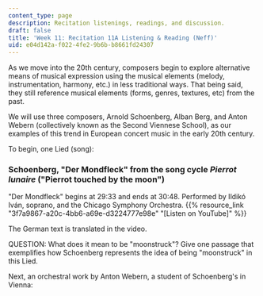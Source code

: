 ```yaml
---
content_type: page
description: Recitation listenings, readings, and discussion.
draft: false
title: 'Week 11: Recitation 11A Listening & Reading (Neff)'
uid: e04d142a-f022-4fe2-9b6b-b8661fd24307
---
```

As we move into the 20th century, composers begin to explore alternative means of musical expression using the musical elements (melody, instrumentation, harmony, etc.) in less traditional ways. That being said, they still reference musical elements (forms, genres, textures, etc) from the past.

We will use three composers, Arnold Schoenberg, Alban Berg, and Anton Webern (collectively known as the Second Viennese School), as our examples of this trend in European concert music in the early 20th century.

To begin, one Lied (song):

### Schoenberg, "Der Mondfleck" from the song cycle *Pierrot lunaire* ("Pierrot touched by the moon")

"Der Mondfleck" begins at 29:33 and ends at 30:48. Performed by Ildikó Iván, soprano, and the Chicago Symphony Orchestra. {{% resource_link "3f7a9867-a20c-4bb6-a69e-d3224777e98e" "[Listen on YouTube]" %}}

The German text is translated in the video.

QUESTION: What does it mean to be "moonstruck"? Give one passage that exemplifies how Schoenberg represents the idea of being "moonstruck" in this Lied.

Next, an orchestral work by Anton Webern, a student of Schoenberg's in Vienna: